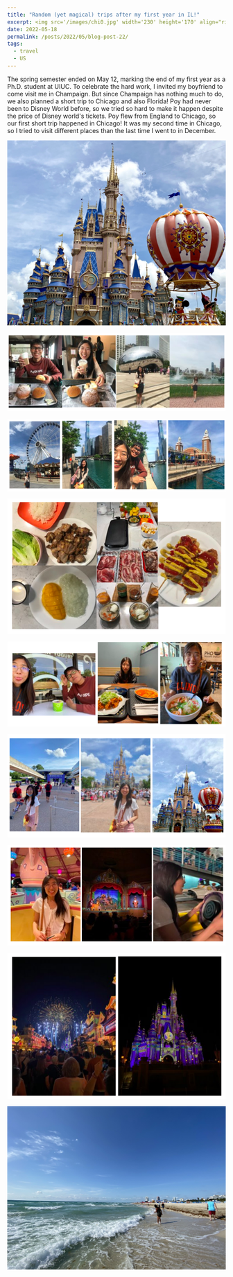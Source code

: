 ```yaml
---
title: "Random (yet magical) trips after my first year in IL!"
excerpt: <img src='/images/chi0.jpg' width='230' height='170' align="right" hspace="20"> The spring semester ended on May 12, marking the end of my first year as a Ph.D. student at UIUC. To celebrate the hard work, I invited my boyfriend to come visit me in Champaign. But since Champaign has nothing much to do, we also planned a short trip to Chicago and also Florida! Poy had never been to Disney World before, so we tried so hard to make it happen despite the price of Disney world's tickets. Poy flew from England to Chicago, so our first short trip happened in Chicago! It was my second time in Chicago, so I tried to visit different places than the last time I went to in January. 
date: 2022-05-18
permalink: /posts/2022/05/blog-post-22/
tags:
  - travel
  - US
---
```


The spring semester ended on May 12, marking the end of my first year as a Ph.D. student at UIUC. To celebrate the hard work, I invited my boyfriend to come visit me in Champaign. But since Champaign has nothing much to do, we also planned a short trip to Chicago and also Florida! Poy had never been to Disney World before, so we tried so hard to make it happen despite the price of Disney world's tickets. Poy flew from England to Chicago, so our first short trip happened in Chicago! It was my second time in Chicago, so I tried to visit different places than the last time I went to in December.

<p align="center">
  <img src="/images/chi0.jpg">
</p>

<p align="center">
  <img src="/images/chi1.png">
</p>

<p align="center">
  <img src="/images/chi2.png">
</p>

<p align="center">
  <img src="/images/chi3.png">
</p>

<p align="center">
  <img src="/images/chi4.png">
</p>

<p align="center">
  <img src="/images/chi5.png">
</p>

<p align="center">
  <img src="/images/chi6.png">
</p>

<p align="center">
  <img src="/images/chi7.png">
</p>

<p align="center">
  <img src="/images/chi00.JPG">
</p>
